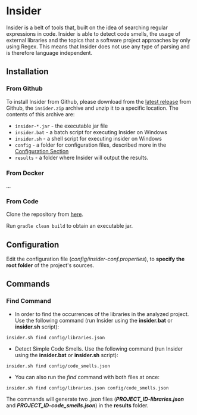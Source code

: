 # Insider

Insider is a belt of tools that, built on the idea of searching regular expressions in code. Insider is able to detect
code smells, the usage of external libraries and the topics that a software project approaches by only using Regex. This
means that Insider does not use any type of parsing and is therefore language independent.

## Installation

### From Github

To install Insider from Github, please download from the [latest release](https://github.com/dxworks/insider/releases)
from Github, the `insider.zip` archive and unzip it to a specific location. The contents of this archive are:

* `insider-*.jar` - the executable jar file
* `insider.bat` - a batch script for executing Insider on Windows
* `insider.sh` - a shell script for executing insider on Windows
* `config` - a folder for configuration files, described more in the [Configuration Section](#Configuration)
* `results` - a folder where Insider will output the results.

### From Docker

...

### From Code

Clone the repository from [here](https://github.com/dxworks/insider).

Run `gradle clean build` to obtain an executable jar.

## Configuration

Edit the configuration file (*config/insider-conf.properties*), to **specify the root folder** of the project's sources.

## Commands

### Find Command

* In order to find the occurrences of the libraries in the analyzed project. Use the following command (run Insider
  using the **insider.bat** or **insider.sh** script):

```shell script
insider.sh find config/libraries.json
```

* Detect Simple Code Smells. Use the following command (run Insider using the **insider.bat** or **insider.sh** script):

```shell script
insider.sh find config/code_smells.json
```

* You can also run the *find* command with both files at once:

```shell script
insider.sh find config/libraries.json config/code_smells.json
```

The commands will generate two *.json* files (**_PROJECT_ID-libraries.json_** and **_PROJECT_ID-code_smells.json_**) in
the **results** folder.
